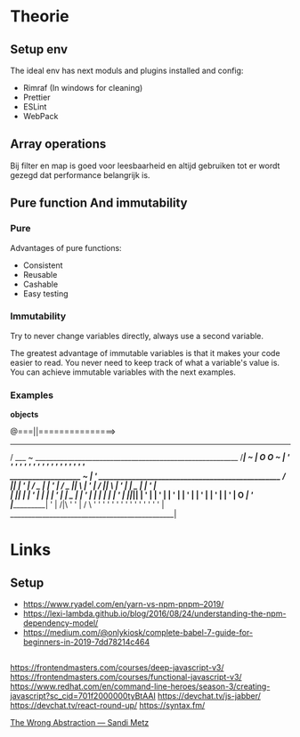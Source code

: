 # Theorie
## Setup env
The ideal env has next moduls and plugins installed and config:
* Rimraf (In windows for cleaning)
* Prettier
* ESLint
* WebPack

## Array operations
Bij filter en map is goed voor leesbaarheid en altijd gebruiken tot er wordt gezegd dat performance belangrijk is.

## Pure function And immutability
### Pure
Advantages of pure functions:
  * Consistent
  * Reusable
  * Cashable
  * Easy testing
  
### Immutability
Try to never change variables directly, always use a second variable.

The greatest advantage of immutable variables is that it makes your code easier to read. You never need to keep track of what a variable's value is. You can achieve immutable variables with the next examples.

### Examples
**objects**

@===||===============>
   _____
  /     \___                 ~             _________________________________________________________
 /__________|               ~             |
 O         O               ~              |   '  '  '  '  '  '  '  '  '  '  '  '  '  '  '  '  '  '   
     ___________________  ~               |   '    _________________________________________________
    /                   \||               |   '   |
   /            _        \|               |   '   |
  /   _        |_|        \               |   '   |
 /   |_|                   \              |   '   |
 |                  _      |              |   '   |    
 |                 |_|     |              |   '   |
 |                         |              |   '   |
 |           _             |              |   '   |
 |          | |            |              |   '   |
 |__________|_|____________|              |   '   |
         |   '   |                        |   '   |
         |   '   |                        |   '   |
         |   '   |                        |   '   |
 O  _____|   '   |________________________|   '   |
/|\          '                                '   |
/ \ '  '  '  '  '  '  '  '  '  '  '  '  '  '  '   |
    ______________________________________________|
    
# Links
## Setup
- https://www.ryadel.com/en/yarn-vs-npm-pnpm–2019/
- https://lexi-lambda.github.io/blog/2016/08/24/understanding-the-npm-dependency-model/
- https://medium.com/@onlykiosk/complete-babel-7-guide-for-beginners-in-2019-7dd78214c464

## 
https://frontendmasters.com/courses/deep-javascript-v3/
https://frontendmasters.com/courses/functional-javascript-v3/
https://www.redhat.com/en/command-line-heroes/season-3/creating-javascript?sc_cid=701f2000000tyBtAAI
https://devchat.tv/js-jabber/
https://devchat.tv/react-round-up/
https://syntax.fm/

[The Wrong Abstraction — Sandi Metz](https://www.sandimetz.com/blog/2016/1/20/the-wrong-abstraction)